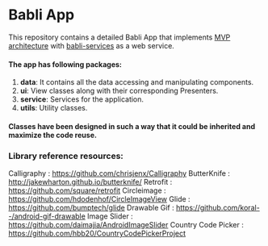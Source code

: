 # Babli App

This repository contains a detailed Babli App that implements <a href="https://github.com/aasumitro/android-mvp-architecture">MVP architecture</a> with <a href="https://github.com/aasumitro/babli-service/">babli-services</a> as a web service.

#### The app has following packages:
1. **data**: It contains all the data accessing and manipulating components.
2. **ui**: View classes along with their corresponding Presenters.
3. **service**: Services for the application.
4. **utils**: Utility classes.

#### Classes have been designed in such a way that it could be inherited and maximize the code reuse.

### Library reference resources:

Calligraphy          : https://github.com/chrisjenx/Calligraphy
ButterKnife          : http://jakewharton.github.io/butterknife/
Retrofit             : https://github.com/square/retrofit
Circleimage          : https://github.com/hdodenhof/CircleImageView
Glide                : https://github.com/bumptech/glide
Drawable Gif         : https://github.com/koral--/android-gif-drawable
Image Slider         : https://github.com/daimajia/AndroidImageSlider
Country Code Picker  : https://github.com/hbb20/CountryCodePickerProject
